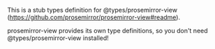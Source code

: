 This is a stub types definition for @types/prosemirror-view (https://github.com/prosemirror/prosemirror-view#readme).

prosemirror-view provides its own type definitions, so you don't need @types/prosemirror-view installed!